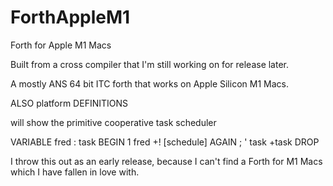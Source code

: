 # ForthAppleM1
Forth for Apple M1 Macs

Built from a cross compiler that I'm still working on for release later.

A mostly ANS 64 bit ITC forth that works on Apple Silicon M1 Macs.

ALSO platform DEFINITIONS

will show the primitive cooperative task scheduler

VARIABLE fred
: task BEGIN 1 fred +! [schedule] AGAIN ;
' task +task DROP



I throw this out as an early release, because I can't find a Forth for M1 Macs which I have fallen in love with.

